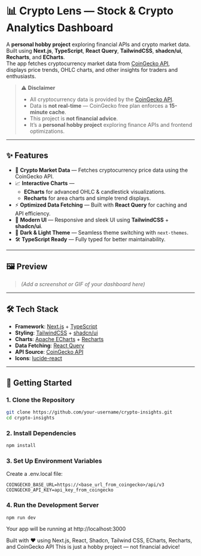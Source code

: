 # 📊 Crypto Lens — Stock & Crypto Analytics Dashboard

A **personal hobby project** exploring financial APIs and crypto market data.  
Built using **Next.js**, **TypeScript**, **React Query**, **TailwindCSS**, **shadcn/ui**, **Recharts**, and **ECharts**.  
The app fetches cryptocurrency market data from [CoinGecko API](https://www.coingecko.com/),  
displays price trends, OHLC charts, and other insights for traders and enthusiasts.

> ⚠️ **Disclaimer**
>
> - All cryptocurrency data is provided by the [CoinGecko API](https://www.coingecko.com/).
> - Data is **not real-time** — CoinGecko free plan enforces a **15-minute cache**.
> - This project is **not financial advice**.
> - It’s a **personal hobby project** exploring finance APIs and frontend optimizations.

---

## ✨ Features

- 🔹 **Crypto Market Data** — Fetches cryptocurrency price data using the CoinGecko API.
- 📈 **Interactive Charts** —
  - **ECharts** for advanced OHLC & candlestick visualizations.
  - **Recharts** for area charts and simple trend displays.
- ⚡ **Optimized Data Fetching** — Built with **React Query** for caching and API efficiency.
- 🎨 **Modern UI** — Responsive and sleek UI using **TailwindCSS** + **shadcn/ui**.
- 🌙 **Dark & Light Theme** — Seamless theme switching with `next-themes`.
- 🛠️ **TypeScript Ready** — Fully typed for better maintainability.

---

## 🖼️ Preview

> _(Add a screenshot or GIF of your dashboard here)_

---

## 🛠️ Tech Stack

- **Framework**: [Next.js](https://nextjs.org/) + [TypeScript](https://www.typescriptlang.org/)
- **Styling**: [TailwindCSS](https://tailwindcss.com/) + [shadcn/ui](https://ui.shadcn.com/)
- **Charts**: [Apache ECharts](https://echarts.apache.org/en/index.html) + [Recharts](https://recharts.org/en-US/)
- **Data Fetching**: [React Query](https://tanstack.com/query)
- **API Source**: [CoinGecko API](https://www.coingecko.com/en/api)
- **Icons**: [lucide-react](https://lucide.dev/)

---

## 🚀 Getting Started

### 1. Clone the Repository

```bash
git clone https://github.com/your-username/crypto-insights.git
cd crypto-insights
```

### 2. Install Dependencies

```bash
npm install
```

### 3. Set Up Environment Variables

Create a .env.local file:

```
COINGECKO_BASE_URL=https://<base_url_from_coingecko>/api/v3
COINGECKO_API_KEY=api_key_from_coingecko
```

### 4. Run the Development Server

```
npm run dev
```

Your app will be running at http://localhost:3000

Built with ❤️ using Next.js, React, Shadcn, Tailwind CSS, ECharts, Recharts, and CoinGecko API
This is just a hobby project — not financial advice!
